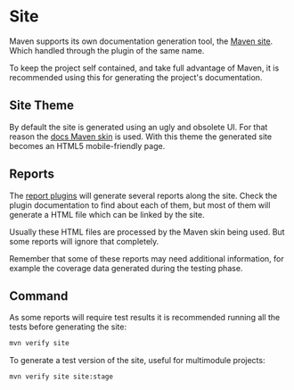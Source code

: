 # Site

Maven supports its own documentation generation tool, the [Maven site](https://maven.apache.org/plugins/maven-site-plugin/). Which handled through the plugin of the same name.

To keep the project self contained, and take full advantage of Maven, it is recommended using this for generating the project's documentation.

## Site Theme

By default the site is generated using an ugly and obsolete UI. For that reason the [docs Maven skin](https://github.com/Bernardo-MG/docs-maven-skin) is used. With this theme the generated site becomes an HTML5 mobile-friendly page.

## Reports

The [report plugins](../maven/maven_reports.md) will generate several reports along the site. Check the plugin documentation to find about each of them, but most of them will generate a HTML file which can be linked by the site.

Usually these HTML files are processed by the Maven skin being used. But some reports will ignore that completely.

Remember that some of these reports may need additional information, for example the coverage data generated during the testing phase.

## Command

As some reports will require test results it is recommended running all the tests before generating the site:

```bash
mvn verify site
```

To generate a test version of the site, useful for multimodule projects:

```bash
mvn verify site site:stage
```

